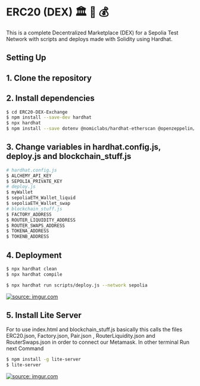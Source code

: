 # ERC20 (DEX) 🏛️ 📜 💰 

This is a complete Decentralized Marketplace (DEX) for a Sepolia Test Network  with scripts and deploys made with Solidity using Hardhat.

## Setting Up


## 1. Clone the repository

## 2. Install dependencies

```bash
$ cd ERC20-DEX-Exchange
$ npm install --save-dev hardhat
$ npx hardhat
$ npm install --save dotenv @nomiclabs/hardhat-etherscan @openzeppelin/contracts @nomicfoundation/hardhat-toolbox
```
## 3. Change variables in hardhat.config.js, deploy.js and blockchain_stuff.js

```bash
# hardhat.config.js
$ ALCHEMY_API_KEY
$ SEPOLIA_PRIVATE_KEY
# deploy.js
$ myWallet
$ sepoliaETH_Wallet_liquid
$ sepoliaETH_Wallet_swap
# blockchain_stuff.js
$ FACTORY_ADDRESS
$ ROUTER_LIQUIDITY_ADDRESS
$ ROUTER_SWAPS_ADDRESS
$ TOKENA_ADDRESS
$ TOKENB_ADDRESS

```

## 4. Deployment
```bash
$ npx hardhat clean
$ npx hardhat compile
```

``` bash
$ npx hardhat run scripts/deploy.js --network sepolia
```

<a href="https://imgur.com/3uQFfbn"><img src="https://i.imgur.com/3uQFfbn.gif" title="source: imgur.com" /></a>


## 5. Install Lite Server

 For to use index.html and blockchain_stuff.js basically this calls the files ERC20.json, Factory.json, Pair.json , RouterLiquidity.json and RouterSwaps.json in order to connect our Metamask. In other terminal Run next Command


``` bash
$ npm install -g lite-server
$ lite-server
```

<a href="https://imgur.com/7taYyBj"><img src="https://i.imgur.com/7taYyBj.gif" title="source: imgur.com" /></a>
